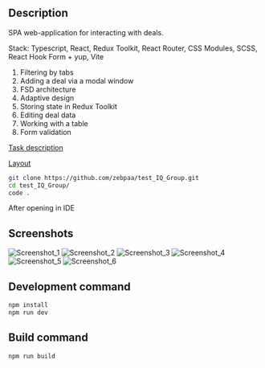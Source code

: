 ## Description

SPA web-application for interacting with deals.

Stack: Typescript, React, Redux Toolkit, React Router, CSS Modules, SCSS, React Hook Form + yup, Vite

1) Filtering by tabs
2) Adding a deal via a modal window
3) FSD architecture
4) Adaptive design
5) Storing state in Redux Toolkit
6) Editing deal data
7) Working with a table
8) Form validation


[Task description](https://docviewer.yandex.ru/view/1797643866/?page=1&*=Pyjgdha7S7Wsq1NkkuTT%2F%2FfteYN7InVybCI6InlhLW1haWw6Ly8xODgwMjUyODQ0NDI3MTg2MzYvMS4yIiwidGl0bGUiOiLQotC10YHRgtC%2B0LLQvtC1INC30LDQtNCw0L3QuNC1IChmcm9udCkudHh0Iiwibm9pZnJhbWUiOmZhbHNlLCJ1aWQiOiIxNzk3NjQzODY2IiwidHMiOjE3MzMyMTE4NDYzNTIsInl1IjoiNDE5MzgxNjUyMTcwOTEzMTg3NiJ9)

[Layout](https://www.figma.com/design/3BvdZRWkYNtNqZjRBmQraS/Test?node-id=6-905&node-type=frame&t=FDirMczvfuQa55sA-0)

```sh
git clone https://github.com/zebpaa/test_IQ_Group.git
cd test_IQ_Group/
code .
```

After opening in IDE

## Screenshots

![Screenshot_1](https://github.com/user-attachments/assets/94a0c963-6b84-4f77-8830-6023e56b7cc8)
![Screenshot_2](https://github.com/user-attachments/assets/821b18bb-0db6-4d19-a042-7f9bb2602efe)
![Screenshot_3](https://github.com/user-attachments/assets/245a56fc-ab0a-47a8-b93a-a32018c6aaad)
![Screenshot_4](https://github.com/user-attachments/assets/131f1a9b-ffef-45b0-9344-f51962b7aab8)
![Screenshot_5](https://github.com/user-attachments/assets/c43e07e4-9b37-48ea-a8cb-3cc39f47eb1b)
![Screenshot_6](https://github.com/user-attachments/assets/3c6c443a-64d6-4a3a-bf52-1018bab0fa87)

## Development command

```sh
npm install
npm run dev
```

## Build command

```sh
npm run build
```
